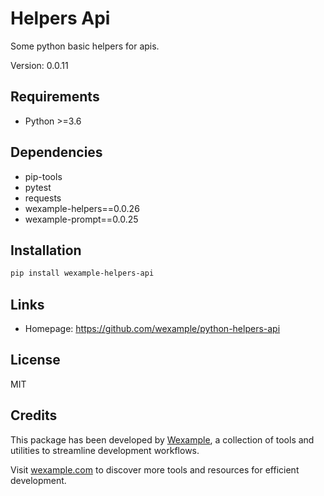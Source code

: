 # Helpers Api

Some python basic helpers for apis.

Version: 0.0.11

## Requirements

- Python >=3.6

## Dependencies

- pip-tools
- pytest
- requests
- wexample-helpers==0.0.26
- wexample-prompt==0.0.25

## Installation

```bash
pip install wexample-helpers-api
```

## Links

- Homepage: https://github.com/wexample/python-helpers-api

## License

MIT
## Credits

This package has been developed by [Wexample](https://wexample.com), a collection of tools and utilities to streamline development workflows.

Visit [wexample.com](https://wexample.com) to discover more tools and resources for efficient development.